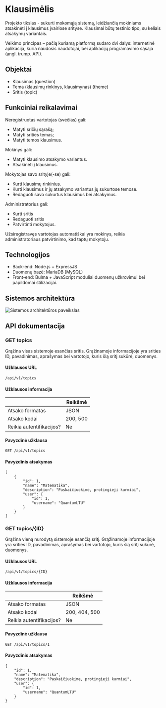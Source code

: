 # Klausimėlis

Projekto tikslas - sukurti mokomąją sistemą, leidžiančią mokiniams atsakinėti į klausimus įvairiose srityse.
Klausimai būtų testinio tipo, su keliais atsakymų variantais.

Veikimo principas – pačią kuriamą platformą sudaro dvi dalys: internetinė aplikacija, kuria naudosis naudotojai, bei aplikacijų programavimo sąsaja (angl. trump. API).

## Objektai

- Klausimas (question)
- Tema (klausimų rinkinys, klausimynas) (theme)
- Sritis (topic)

## Funkciniai reikalavimai

Neregistruotas vartotojas (svečias) gali:

- Matyti sričių sąrašą;
- Matyti srities temas;
- Matyti temos klausimus.

Mokinys gali:

- Matyti klausimo atsakymo variantus.
- Atsakinėti į klausimus.

Mokytojas savo srityje(-se) gali:

- Kurti klausimų rinkinius.
- Kurti klausimus ir jų atsakymo variantus jų sukurtose temose.
- Redaguoti savo sukurtus klausimus bei atsakymus.

Administratorius gali:

- Kurti sritis
- Redaguoti sritis
- Patvirtinti mokytojus.

Užsiregistravęs vartotojas automatiškai yra mokinys, reikia administratoriaus patvirtinimo, kad taptų mokytoju.

## Technologijos

- Back-end: Node.js + ExpressJS
- Duomenų bazė: MariaDB (MySQL)
- Front-end: Bulma + JavaScript moduliai duomenų užkrovimui bei papildomai stilizacijai.

## Sistemos architektūra

![Sistemos architektūros paveikslas](https://i.imgur.com/riNftod.png)

## API dokumentacija

### GET topics

Grąžina visas sistemoje esančias sritis. Grąžinamoje informacijoje yra srities ID, pavadinimas, aprašymas bei vartotojo, kuris šią sritį sukūrė, duomenys.

#### Užklausos URL

`/api/v1/topics`

#### Užklausos informacija

| | Reikšmė |
| - | - |
| Atsako formatas | JSON | 
| Atsako kodai | 200, 500 |
| Reikia autentifikacijos? | Ne |

#### Pavyzdinė užklausa

`GET /api/v1/topics`

#### Pavyzdinis atsakymas

```
[
    {
        "id": 1,
        "name": "Matematika",
        "description": "Paskaičiuokime, protingieji kurmiai",
        "user": {
            "id": 1,
            "username": "QuantumLTU"
        }
    }
]
```

### GET topics/{ID}

Grąžina vieną nurodytą sistemoje esančią sritį. Grąžinamoje informacijoje yra srities ID, pavadinimas, aprašymas bei vartotojo, kuris šią sritį sukūrė, duomenys.

#### Užklausos URL

`/api/v1/topics/{ID}`

#### Užklausos informacija

| | Reikšmė |
| - | - |
| Atsako formatas | JSON | 
| Atsako kodai | 200, 404, 500 |
| Reikia autentifikacijos? | Ne |

#### Pavyzdinė užklausa

`GET /api/v1/topics/1`

#### Pavyzdinis atsakymas

```
{
    "id": 1,
    "name": "Matematika",
    "description": "Paskaičiuokime, protingieji kurmiai",
    "user": {
        "id": 1,
        "username": "QuantumLTU"
    }
}
```

